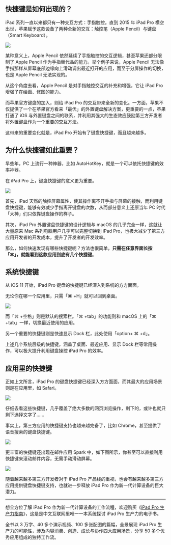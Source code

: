 

## 快捷键是如何出现的？

iPad 系列一直以来都只有一种交互方式：手指触控。直到 2015 年 iPad Pro 横空出世，苹果赋予这款设备了两种全新的交互：触控笔（Apple Pencil）与键盘（Smart Keyboard）。


![](https://img.dailyio.cn/images/c152e37dcae2ed33a170dcd9206646d2.jpg)

某种意义上，Apple Pencil 依然延续了手指触控的交互逻辑，甚至苹果还部分限制了 Apple Pencil 作为手指替代品的能力。举个例子来说，Apple Pencil 无法像手指那样从屏幕底部边缘向上滑动调出最近打开的应用，而至于分屏操作的切换，也是 Apple Pencil 无法实现的。

从这个角度去看，Apple Pencil 是对手指触控交互的补充和增强，它让 iPad Pro 增强了在绘画、修图的能力。

而苹果官方键盘的加入，则给 iPad Pro 的交互带来全新的变化。一方面，苹果不仅提供了一个在苹果官方看来「最优」的外置键盘解决方案，更重要的一点，苹果打通了 iOS 与外置键盘之间的联系，并利用其强大的生态效应鼓励第三方开发者将外置键盘作为一个重要的交互方法。

这带来的重要变化就是，iPad Pro 开始有了键盘快捷键，而且越来越多。

## 为什么快捷键如此重要？

早些年，PC 上流行一种神器，比如 AutoHotKey，就是一个可以依托快捷键的效率神器。

在 iPad Pro 上，键盘快捷键的意义更为重要。

![](https://img.dailyio.cn/images/a7930a42d0978edabf47f5fb615290dd.jpg)

首先，iPad 天然的触控屏幕属性，使其操作离不开手指与屏幕的接触，而利用键盘快捷键，能够有效减少手指离开键盘的次数，从而部分意义上还原当年 PC 时代「大神」们只依靠键盘操作的样子。

其次，iPad Pro 外置键盘快捷键的设计逻辑与 macOS 的几乎完全一样，这就让大量原来 Mac 系列电脑用户几乎可以完整切换到 iPad Pro，也极大减少了第三方应用开发者的开发成本，提升了开发者的开发效率。

那么，如何快速发现有哪些快捷键呢？方法也很简单，**只需在任意界面长按「⌘」，就能看到这款应用到底有几个快捷键**。


## 系统快捷键

从 iOS 11 开始，iPad Pro 键盘的快捷键已经深入到系统的方方面面。

无论你在哪一个应用里，只需「⌘ +H」就可以回到桌面。

![](https://img.dailyio.cn/images/d8fd6bee2464f6ad09ca93de6f09370f.jpg)

而「⌘ +空格」则是默认的搜索栏。「⌘ +tab」的功能则和 macOS 上的「⌘ +tab」一样，切换最近使用的应用。

另一个重要的快捷键则是快速显示 Dock 栏，此处使用「option+ ⌘ +d」。

上述几个系统层级的快捷键，涵盖了桌面、最近应用、显示 Dock 栏等常用操作，可以极大提升利用键盘操控 iPad Pro 的效率。

## 应用里的快捷键

正如上文所言，iPad Pro 的键盘快捷键已经深入方方面面，而其最大的应用场景则是在应用里，如 Safari。

![](https://img.dailyio.cn/images/e576e1810c82f7ff9737794e5be26833.jpg)

仔细去看这些快捷键，几乎覆盖了绝大多数的网页浏览操作，剩下的，或许也就只剩下选择文字了......

事实上，第三方应用的快捷键支持也越来越完备了，比如 Chrome，甚至提供了语音搜索的键盘快捷键。

![](https://img.dailyio.cn/images/e0f947809064b87ab27f9b441bf3aba1.jpg)

更丰富的快捷键还出现在邮件应用 Spark 中，如下图所示，你甚至可以直接利用快捷键来滚动邮件内容，无需手动滑动屏幕。

![](https://img.dailyio.cn/images/a74ae51dc9887720a3d49e754890b7e3.jpg)


随着越来越多第三方开发者对于 iPad Pro 产品线的重视，也会有越来越多第三方应用提供键盘快捷键支持，也就进一步释放 iPad Pro 作为新一代计算设备的巨大潜力。

---

想全方位了解 iPad Pro 作为新一代计算设备的工作流程，欢迎购买《[iPad Pro 生产力指南](https://iois.me/product/ipad-pro-productivity)》，这是是中文互联网里唯一一本系统探讨 iPad Pro 生产力的电子书。

全书以 3 万字、40 多个演示视频、100 多张配图的篇幅，全景展现 iPad Pro 生产力的可能性，涉及内容消费、创造、成长与协作四大应用场景，分享 50 多个优秀应用组成的独特工作流。 
